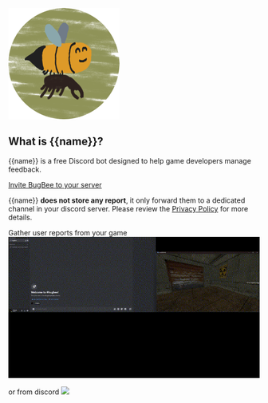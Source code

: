 ![{{name}} logo](images/bugbee-logo-small.png)


## What is {{name}}?
{{name}} is a free Discord bot designed to help game developers manage feedback.

[Invite BugBee to your server](https://discord.com/oauth2/authorize?client_id=1150747928885989376)

{{name}} **does not store any report**, it only forward them to a dedicated channel in your discord server. Please review the [Privacy Policy](./privacy.md) for more details.

Gather user reports from your game
![](images/bugbee-demo-endpoint.gif)

or from discord
![](images/bugbee-demo.gif)

